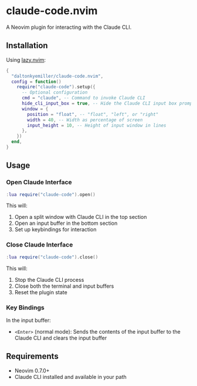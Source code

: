 # claude-code.nvim

A Neovim plugin for interacting with the Claude CLI.

## Installation

Using [lazy.nvim](https://github.com/folke/lazy.nvim):

```lua
{
  "daltonkyemiller/claude-code.nvim",
  config = function()
    require("claude-code").setup({
      -- Optional configuration
      cmd = "claude", -- Command to invoke Claude CLI
      hide_cli_input_box = true, -- Hide the Claude CLI input box prompt
      window = {
        position = "float", -- "float", "left", or "right"
        width = 40, -- Width as percentage of screen
        input_height = 10, -- Height of input window in lines
      },
    })
  end,
}
```

## Usage

### Open Claude Interface

```lua
:lua require("claude-code").open()
```

This will:
1. Open a split window with Claude CLI in the top section
2. Open an input buffer in the bottom section
3. Set up keybindings for interaction

### Close Claude Interface

```lua
:lua require("claude-code").close()
```

This will:
1. Stop the Claude CLI process
2. Close both the terminal and input buffers
3. Reset the plugin state

### Key Bindings

In the input buffer:
- `<Enter>` (normal mode): Sends the contents of the input buffer to the Claude CLI and clears the input buffer

## Requirements

- Neovim 0.7.0+
- Claude CLI installed and available in your path
